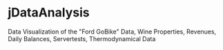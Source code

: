 # jDataAnalysis
Data Visualization of the "Ford GoBike" Data, Wine Properties, Revenues, Daily Balances, Servertests, Thermodynamical Data
